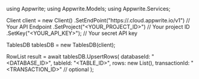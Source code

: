 using Appwrite;
using Appwrite.Models;
using Appwrite.Services;

Client client = new Client()
    .SetEndPoint("https://<REGION>.cloud.appwrite.io/v1") // Your API Endpoint
    .SetProject("<YOUR_PROJECT_ID>") // Your project ID
    .SetKey("<YOUR_API_KEY>"); // Your secret API key

TablesDB tablesDB = new TablesDB(client);

RowList result = await tablesDB.UpsertRows(
    databaseId: "<DATABASE_ID>",
    tableId: "<TABLE_ID>",
    rows: new List<object>(),
    transactionId: "<TRANSACTION_ID>" // optional
);